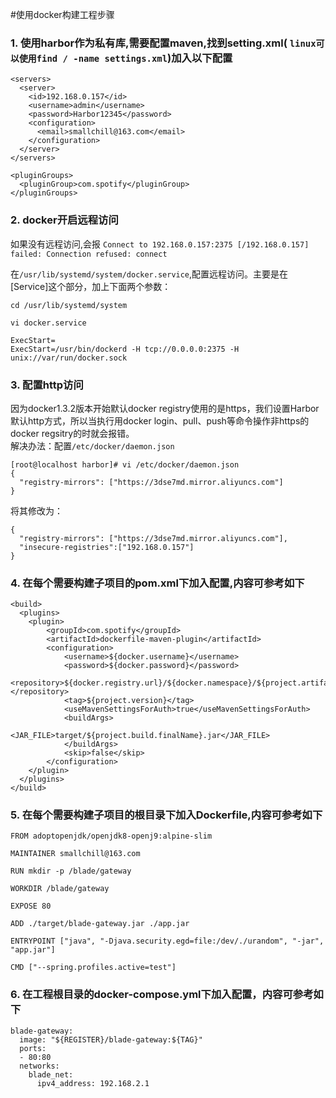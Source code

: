 #使用docker构建工程步骤
### 1. 使用harbor作为私有库,需要配置maven,找到setting.xml( `linux可以使用find / -name settings.xml`)加入以下配置

```
<servers>
  <server>
    <id>192.168.0.157</id>
    <username>admin</username>
    <password>Harbor12345</password>
    <configuration>
      <email>smallchill@163.com</email>
    </configuration>
  </server>
</servers>

<pluginGroups>
  <pluginGroup>com.spotify</pluginGroup>  
</pluginGroups>
```

### 2. docker开启远程访问

如果没有远程访问,会报 `Connect to 192.168.0.157:2375 [/192.168.0.157] failed: Connection refused: connect`

在`/usr/lib/systemd/system/docker.service`,配置远程访问。主要是在[Service]这个部分，加上下面两个参数：

```
cd /usr/lib/systemd/system

vi docker.service

ExecStart=
ExecStart=/usr/bin/dockerd -H tcp://0.0.0.0:2375 -H unix://var/run/docker.sock
```

### 3. 配置http访问
因为docker1.3.2版本开始默认docker registry使用的是https，我们设置Harbor默认http方式，所以当执行用docker login、pull、push等命令操作非https的docker regsitry的时就会报错。  
解决办法：配置`/etc/docker/daemon.json`

```
[root@localhost harbor]# vi /etc/docker/daemon.json 
{
  "registry-mirrors": ["https://3dse7md.mirror.aliyuncs.com"]
}
```

将其修改为：

```
{
  "registry-mirrors": ["https://3dse7md.mirror.aliyuncs.com"],
  "insecure-registries":["192.168.0.157"]
}
```

### 4. 在每个需要构建子项目的pom.xml下加入配置,内容可参考如下

```
<build>
  <plugins>
    <plugin>
        <groupId>com.spotify</groupId>
        <artifactId>dockerfile-maven-plugin</artifactId>
        <configuration>
            <username>${docker.username}</username>
            <password>${docker.password}</password>
            <repository>${docker.registry.url}/${docker.namespace}/${project.artifactId}</repository>
            <tag>${project.version}</tag>
            <useMavenSettingsForAuth>true</useMavenSettingsForAuth>
            <buildArgs>
                <JAR_FILE>target/${project.build.finalName}.jar</JAR_FILE>
            </buildArgs>
            <skip>false</skip>
        </configuration>
    </plugin>
  </plugins>
</build>
```

### 5. 在每个需要构建子项目的根目录下加入Dockerfile,内容可参考如下

```
FROM adoptopenjdk/openjdk8-openj9:alpine-slim

MAINTAINER smallchill@163.com

RUN mkdir -p /blade/gateway

WORKDIR /blade/gateway

EXPOSE 80

ADD ./target/blade-gateway.jar ./app.jar

ENTRYPOINT ["java", "-Djava.security.egd=file:/dev/./urandom", "-jar", "app.jar"]

CMD ["--spring.profiles.active=test"]
```

### 6. 在工程根目录的docker-compose.yml下加入配置，内容可参考如下
```
blade-gateway:
  image: "${REGISTER}/blade-gateway:${TAG}"
  ports:
  - 80:80
  networks:
    blade_net:
      ipv4_address: 192.168.2.1
```
